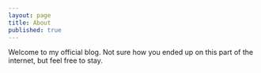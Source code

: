 ```yaml
---
layout: page
title: About
published: true
---
```


<p class="message">
  Welcome to my official blog. Not sure how you ended up on this part of the internet, but feel free to stay.


